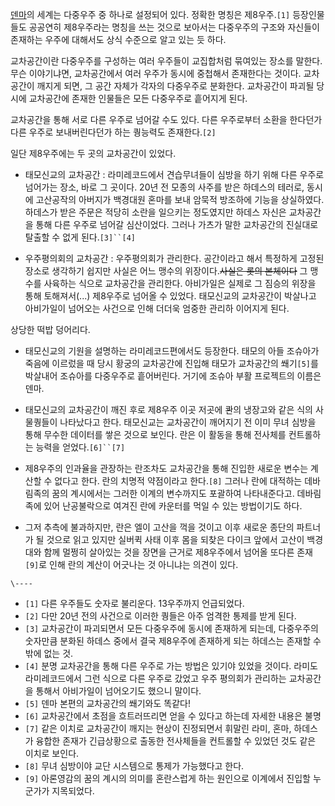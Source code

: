 [덴마](%EB%8D%B4%EB%A7%88.md)의 세계는 다중우주 중 하나로 설정되어 있다. 정확한 명칭은 제8우주.`[1]`
등장인물들도 공공연히 제8우주라는 명칭을 쓰는 것으로 보아서는 다중우주의 구조와 자신들이 존재하는 우주에 대해서도 상식 수준으로 알고 있는
듯 하다.

교차공간이란 다중우주를 구성하는 여러 우주들이 교집합처럼 묶여있는 장소를 말한다. 무슨 이야기냐면, 교차공간에서 여러 우주가 동시에 중첩해서
존재한다는 것이다. 교차공간이 깨지게 되면, 그 공간 자체가 각자의 다중우주로 분화한다. 교차공간이 파괴될 당시에 교차공간에 존재한 인물들은
모든 다중우주로 흩어지게 된다.

교차공간을 통해 서로 다른 우주로 넘어갈 수도 있다. 다른 우주로부터 소환을 한다던가 다른 우주로 보내버린다던가 하는 퀑능력도
존재한다.`[2]`

일단 제8우주에는 두 곳의 교차공간이 있었다.

  * 태모신교의 교차공간 : 라미레코드에서 견습무녀들이 심방을 하기 위해 다른 우주로 넘어가는 장소, 바로 그 곳이다. 20년 전 모종의 사주를 받은 하데스의 테러로, 동시에 고산공작의 아버지가 백경대원 혼마를 보내 암묵적 방조하에 기능을 상실하였다. 하데스가 받은 주문은 적당히 소란을 일으키는 정도였지만 하데스 자신은 교차공간을 통해 다른 우주로 넘어갈 심산이었다. 그러나 가츠가 말한 교차공간의 진실대로 탈출할 수 없게 된다.`[3]``[4]`  

  * 우주평의회의 교차공간 : 우주평의회가 관리한다. 공간이라고 해서 특정하게 고정된 장소로 생각하기 쉽지만 사실은 어느 맹수의 위장이다.<del>사실은 롯의 본체이다</del> 그 맹수를 사육하는 식으로 교차공간을 관리한다. 아비가일은 실제로 그 짐승의 위장을 통해 토해져서(...) 제8우주로 넘어올 수 있었다. 태모신교의 교차공간이 박살나고 아비가일이 넘어오는 사건으로 인해 더더욱 엄중한 관리하 이어지게 된다.  

상당한 떡밥 덩어리다.

  * 태모신교의 기원을 설명하는 라미레코드편에서도 등장한다. 태모의 아들 조슈아가 죽음에 이르렀을 때 당시 황궁의 교차공간에 진입해 태모가 교차공간의 쐐기`[5]`를 박살내어 조슈아를 다중우주로 흩어버린다. 거기에 조슈아 부활 프로젝트의 이름은 덴마.  

  * 태모신교의 교차공간이 깨진 후로 제8우주 이곳 저곳에 콴의 냉장고와 같은 식의 사물퀑들이 나타났다고 한다. 태모신교는 교차공간이 깨어지기 전 이미 무녀 심방을 통해 무수한 데이터를 쌓은 것으로 보인다. 란은 이 활동을 통해 전사체를 컨트롤하는 능력을 얻었다.`[6]``[7]`  

  * 제8우주의 인과율을 관장하는 란조차도 교차공간을 통해 진입한 새로운 변수는 계산할 수 없다고 한다. 란의 치명적 약점이라고 한다.`[8]` 그러나 란에 대적하는 데바림족의 꿈의 계시에서는 그러한 이계의 변수까지도 포괄하여 나타내준다고. 데바림족에 있어 난공불락으로 여겨진 란에 카운터를 먹일 수 있는 방법이기도 하다.  

  * 그저 추측에 불과하지만, 란은 엘이 고산을 꺽을 것이고 이후 새로운 종단의 파트너가 될 것으로 읽고 있지만 실버퀵 사태 이후 몸을 되찾은 다이크 앞에서 고산이 백경대와 함께 멀쩡히 살아있는 것을 장면을 근거로 제8우주에서 넘어올 또다른 존재`[9]`로 인해 란의 계산이 어긋나는 것 아니냐는 의견이 있다.

`\----`

  * `[1]` 다른 우주들도 숫자로 불리운다. 13우주까지 언급되었다.
  * `[2]` 다만 20년 전의 사건으로 이러한 퀑들은 아주 엄격한 통제를 받게 된다.
  * `[3]` 교차공간이 파괴되면서 모든 다중우주에 동시에 존재하게 되는데, 다중우주의 숫자만큼 분화된 하데스 중에서 결국 제8우주에 존재하게 되는 하데스는 존재할 수 밖에 없는 것.
  * `[4]` 분명 교차공간을 통해 다른 우주로 가는 방법은 있기야 있었을 것이다. 라미도 라미레코드에서 그런 식으로 다른 우주로 갔었고 우주 평의회가 관리하는 교차공간을 통해서 아비가일이 넘어오기도 했으니 말이다.
  * `[5]` 덴마 본편의 교차공간의 쐐기와도 똑같다!
  * `[6]` 교차공간에서 초점을 흐트러뜨리면 얻을 수 있다고 하는데 자세한 내용은 불명
  * `[7]` 같은 이치로 교차공간이 깨지는 현상이 진정되면서 휘말린 라미, 혼마, 하데스가 융합한 존재가 긴급상황으로 출동한 전사체들을 컨트롤할 수 있었던 것도 같은 이치로 보인다.
  * `[8]` 무녀 심방이야 교단 시스템으로 통제가 가능했다고 한다.
  * `[9]` 아론영감의 꿈의 계시의 의미를 혼란스럽게 하는 원인으로 이계에서 진입할 누군가가 지목되었다.

